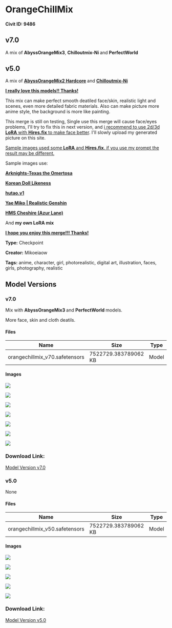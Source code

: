 # OrangeChillMix

#### Civit ID: 9486

<h2>v7.0</h2><p>A mix of <strong>AbyssOrangeMix3</strong>, <strong>Chilloutmix-Ni </strong>and<strong> PerfectWorld</strong></p><p></p><h2>v5.0</h2><p>A mix of <a target="_blank" rel="ugc" href="https://civitai.com/models/4451/abyssorangemix2-hardcore"><strong>AbyssOrangeMix2 Hardcore</strong></a><strong> </strong>and <a target="_blank" rel="ugc" href="https://civitai.com/models/6424/chilloutmix"><strong>Chilloutmix-Ni</strong></a></p><p></p><p><strong><u>I really love this models!! Thanks!</u></strong></p><p></p><p>This mix can make perfect smooth deatiled face/skin, realistic light and scenes, even more detailed fabric materials. Also can make picture more anime style, the background is more like painting.</p><p></p><p>This merge is still on testing, Single use this merge will cause face/eyes problems, I'll try to fix this in next version, and <u>i recommend to use 2d/3d </u><strong><u>LoRA</u></strong><u> with </u><strong><u>Hires.fix</u></strong><u> to make face better</u>. I'll slowly upload my generated picture on this site.</p><p></p><p><u>Sample images used some</u><strong><u> LoRA</u></strong><u> and </u><strong><u>Hires.fix</u></strong><u>. if you use my prompt the result may be different.</u></p><p></p><p>Sample images use:</p><p><a target="_blank" rel="ugc" href="https://civitai.com/models/6779/arknights-texas-the-omertosa"><strong>Arknights-Texas the Omertosa</strong></a></p><p><a target="_blank" rel="ugc" href="https://civitai.com/models/7448/korean-doll-likeness"><strong>Korean Doll Likeness</strong></a></p><p><a target="_blank" rel="ugc" href="https://civitai.com/models/9332/hutaov1"><strong>hutao.v1</strong></a></p><p><a target="_blank" rel="ugc" href="https://civitai.com/models/8484/yae-miko-or-realistic-genshin"><strong>Yae Miko | Realistic Genshin</strong></a></p><p><a target="_blank" rel="ugc" href="https://civitai.com/models/8171/hms-cheshire-azur-lane"><strong>HMS Cheshire (Azur Lane)</strong></a></p><p>And <strong>my own LoRA mix</strong></p><p></p><p><strong><u>I hope you enjoy this merge!!! Thanks!</u></strong></p>

**Type:** Checkpoint

**Creator:** Mikoeiaow

**Tags:** anime, character, girl, photorealistic, digital art, illustration, faces, girls, photography, realistic

## Model Versions

### v7.0

<p>Mix with <strong>AbyssOrangeMix3 </strong>and <strong>PerfectWorld </strong>models.</p><p>More face, skin and cloth deatils.</p>

#### Files

| Name | Size | Type | Format | Download Url | AutoV1 | AutoV2 | SHA256 | CRC32 | BLAKE3 |
| --- | --- | --- | --- | --- | --- | --- | --- | --- | --- |
| orangechillmix_v70.safetensors | 7522729.383789062 KB | Model | SafeTensor | https://civitai.com/api/download/models/13549 | B315CED3 | A92311F07A | A92311F07A3C7B4E2A9AAFD574F54822A8E18BE3DAC096DA016B0F0F6E73DB4E | 2C82A8D7 | 11A3C1AC9615781E566F6FE0D54CF8F5FE30D2673C964C5E156F5421FB67E776 |

#### Images

<p><img src="https://image.civitai.com/xG1nkqKTMzGDvpLrqFT7WA/c086d540-efb2-426b-0c4a-9eb8d9131f00/width=450/244966.jpeg" /></p>

<p><img src="https://image.civitai.com/xG1nkqKTMzGDvpLrqFT7WA/349ed929-2f8c-45d8-b55a-a0b876e6db00/width=450/147028.jpeg" /></p>

<p><img src="https://image.civitai.com/xG1nkqKTMzGDvpLrqFT7WA/20e72211-305f-47aa-c4e4-9047119a2c00/width=450/131073.jpeg" /></p>

<p><img src="https://image.civitai.com/xG1nkqKTMzGDvpLrqFT7WA/769cf852-2b74-4052-5ef4-b2d25c045a00/width=450/131122.jpeg" /></p>

<p><img src="https://image.civitai.com/xG1nkqKTMzGDvpLrqFT7WA/8e413448-1224-406d-e89c-6ac76f76f100/width=450/131072.jpeg" /></p>

<p><img src="https://image.civitai.com/xG1nkqKTMzGDvpLrqFT7WA/f01fe770-bd09-41a4-560e-a50d7636a500/width=450/131858.jpeg" /></p>

<p><img src="https://image.civitai.com/xG1nkqKTMzGDvpLrqFT7WA/0debf3b0-b206-4ad9-cd35-33e9591dbb00/width=450/131844.jpeg" /></p>

### Download Link:

[Model Version v7.0](https://civitai.com/api/download/models/13549)

### v5.0

None

#### Files

| Name | Size | Type | Format | Download Url | AutoV1 | AutoV2 | SHA256 | CRC32 | BLAKE3 |
| --- | --- | --- | --- | --- | --- | --- | --- | --- | --- |
| orangechillmix_v50.safetensors | 7522729.383789062 KB | Model | SafeTensor | https://civitai.com/api/download/models/11261 | 58D4559D | E1E0B01076 | E1E0B0107652B58A3A4BFFBCAA906C7969A57FAC37991AB85B891A020CF79EFF | 5FAFE05A | EE928680F4EDF752F15ACF338C6F58CBA2AAA8CBD034BF9C85ED537F7E3AD80F |

#### Images

<p><img src="https://image.civitai.com/xG1nkqKTMzGDvpLrqFT7WA/1b02ab7c-4ab3-470c-5b06-9015407d0100/width=450/112132.jpeg" /></p>

<p><img src="https://image.civitai.com/xG1nkqKTMzGDvpLrqFT7WA/c38c8163-88f3-4ca9-2fe1-f430da826e00/width=450/112135.jpeg" /></p>

<p><img src="https://image.civitai.com/xG1nkqKTMzGDvpLrqFT7WA/74a99605-09d2-4d7b-436f-4d98a719d300/width=450/108409.jpeg" /></p>

<p><img src="https://image.civitai.com/xG1nkqKTMzGDvpLrqFT7WA/ac692c01-f70b-4ca7-f28f-12aaf9d17400/width=450/108411.jpeg" /></p>

<p><img src="https://image.civitai.com/xG1nkqKTMzGDvpLrqFT7WA/0e9f9567-d32d-4d59-9078-fa4341106400/width=450/108410.jpeg" /></p>

### Download Link:

[Model Version v5.0](https://civitai.com/api/download/models/11261)


